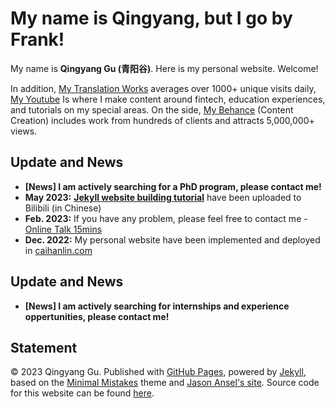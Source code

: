 # My name is Qingyang, but I go by Frank!

My name is **Qingyang Gu (青阳谷)**. Here is my personal website. Welcome!

In addition, [My Translation Works](https://www.youtube.com/@XiaoLaoBanEkko) averages over 1000+ unique visits daily, [My Youtube](https://www.youtube.com/channel/UCrtZPHiMmPjwVA-JHE4Epqg) Is where I make content around fintech, education experiences, and tutorials on my special areas. On the side, [My Behance](https://www.behance.net/frankqgu) (Content Creation) includes work from hundreds of clients and attracts 5,000,000+ views.

## Update and News

- **[News] I am actively searching for a PhD program, please contact me!**
- **May 2023:** **[Jekyll website building tutorial](https://www.bilibili.com/video/BV1ja4y1G7tX/?share_source=copy_web&vd_source=c8936a3bacfd65375f9e88b3bb9a12ba)** have been uploaded to Bilibili (in Chinese)
- **Feb. 2023:** If you have any problem, please feel free to contact me - [Online Talk 15mins](https://calendly.com/lancecai/meet-with-lance)
- **Dec. 2022:** My personal website have been implemented and deployed in [caihanlin.com](https://caihanlin.com)

## Update and News

- **[News] I am actively searching for internships and experience oppertunities, please contact me!**

## Statement

© 2023 Qingyang Gu. Published with [GitHub Pages](https://pages.github.com/), powered by [Jekyll](https://jekyllrb.com/), based on the [Minimal Mistakes](https://mademistakes.com/) theme and [Jason Ansel's site](https://github.com/jansel/jansel.github.io). Source code for this website can be found [here](https://github.com/frankqgu/frankqgu.github.io).
